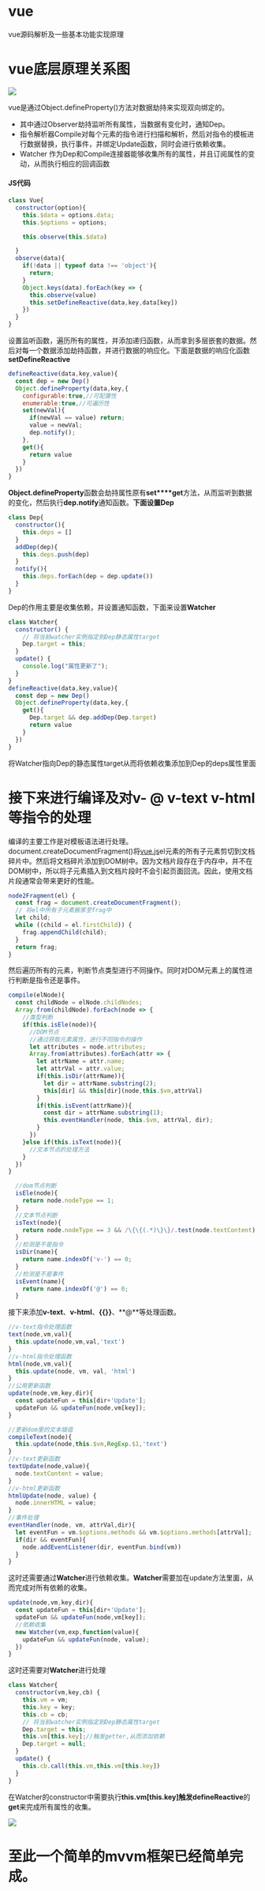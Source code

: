 # vue
vue源码解析及一些基本功能实现原理

# vue底层原理关系图

![](img/vue.png)

vue是通过Object.defineProperty()方法对数据劫持来实现双向绑定的。

* 其中通过Observer劫持监听所有属性，当数据有变化时，通知Dep。
* 指令解析器Compile对每个元素的指令进行扫描和解析，然后对指令的模板进行数据替换，执行事件，并绑定Update函数，同时会进行依赖收集。
* Watcher 作为Dep和Compile连接器能够收集所有的属性，并且订阅属性的变动，从而执行相应的回调函数 

#### JS代码
```javascript
class Vue{
  constructor(option){
    this.$data = options.data;
    this.$options = options;

    this.observe(this.$data)

  }
  observe(data){
    if(!data || typeof data !== 'object'){
      return;
    }
    Object.keys(data).forEach(key => {
      this.observe(value)
      this.setDefineReactive(data,key,data[key])
    })
  }
}
```
设置监听函数，遍历所有的属性，并添加递归函数，从而拿到多层嵌套的数据。然后对每一个数据添加劫持函数，并进行数据的响应化。下面是数据的响应化函数**setDefineReactive**

```javascript
defineReactive(data,key,value){
  const dep = new Dep()
  Object.defineProperty(data,key,{
    configurable:true,//可配置性
    enumerable:true,//可遍历性
    set(newVal){
      if(newVal == value) return;
      value = newVal;
      dep.notify();
    },
    get(){
      return value
    }
  })
}
```
**Object.defineProperty**函数会劫持属性原有**set****get**方法，从而监听到数据的变化，然后执行**dep.notify**通知函数。**下面设置Dep**
```javascript
class Dep{
  constructor(){
    this.deps = []
  }
  addDep(dep){
    this.deps.push(dep)
  }
  notify(){
    this.deps.forEach(dep = dep.update())
  }
}
```
Dep的作用主要是收集依赖，并设置通知函数，下面来设置**Watcher**
```javascript
class Watcher{
  constructor() {
    // 将当前watcher实例指定到Dep静态属性target
    Dep.target = this;
  }
  update() {
    console.log("属性更新了");
  }
}
defineReactive(data,key,value){
  const dep = new Dep()
  Object.defineProperty(data,key,{
    get(){
      Dep.target && dep.addDep(Dep.target)
      return value
    }
  })
}
```
将Watcher指向Dep的静态属性target从而将依赖收集添加到Dep的deps属性里面

# 接下来进行编译及对**v- @ v-text v-html**等指令的处理
编译的主要工作是对模板语法进行处理。document.createDocumentFragment()将[vue.js](https://cn.vuejs.org/)el元素的所有子元素剪切到文档碎片中。然后将文档碎片添加到DOM树中。因为文档片段存在于内存中，并不在DOM树中，所以将子元素插入到文档片段时不会引起页面回流。因此，使用文档片段通常会带来更好的性能。

```javascript
node2Fragment(el) {
  const frag = document.createDocumentFragment();
  // 将el中所有子元素搬家至frag中
  let child;
  while ((child = el.firstChild)) {
    frag.appendChild(child);
  }
  return frag;
}
```
然后遍历所有的元素，判断节点类型进行不同操作。同时对DOM元素上的属性进行判断是指令还是事件。
```javascript
compile(elNode){
  const childNode = elNode.childNodes;
  Array.from(childNode).forEach(node => {
    //类型判断
    if(this.isEle(node)){
      //DOM节点
      //通过获取元素属性，进行不同指令的操作
      let attributes = node.attributes;
      Array.from(attributes).forEach(attr => {
        let attrName = attr.name;
        let attrVal = attr.value;
        if(this.isDir(attrName)){
          let dir = attrName.substring(2);
          this[dir] && this[dir](node,this.$vm,attrVal)
        }
        if(this.isEvent(attrName)){
          const dir = attrName.substring(1);
          this.eventHandler(node, this.$vm, attrVal, dir);
        }
      })
    }else if(this.isText(node)){
      //文本节点的处理方法
    }
  })
}

  //dom节点判断
  isEle(node){
    return node.nodeType == 1;
  }
  //文本节点判断
  isText(node){
    return node.nodeType == 3 && /\{\{(.*)\}\}/.test(node.textContent)
  }
  //检测是不是指令
  isDir(name){
    return name.indexOf('v-') == 0;
  }
  //检测是不是事件
  isEvent(name){
    return name.indexOf('@') == 0;
  }
```
接下来添加**v-text**、**v-html**、**{{}}**、**@**等处理函数。
```javascript
//v-text指令处理函数
text(node,vm,val){
  this.update(node,vm,val,'text')
}
//v-html指令处理函数
html(node,vm,val){
  this.update(node, vm, val, 'html')
}
//公用更新函数
update(node,vm,key,dir){
  const updateFun = this[dir+'Update'];
  updateFun && updateFun(node,vm[key]);
}

//更新dom里的文本插值
compileText(node){
  this.update(node,this.$vm,RegExp.$1,'text')
}
//v-text更新函数
textUpdate(node,value){
  node.textContent = value;
}
//v-html更新函数
htmlUpdate(node, value) {
  node.innerHTML = value;
}
//事件处理
eventHandler(node, vm, attrVal,dir){
  let eventFun = vm.$options.methods && vm.$options.methods[attrVal];
  if(dir && eventFun){
    node.addEventListener(dir, eventFun.bind(vm))
  }
}
```
这时还需要通过**Watcher**进行依赖收集。**Watcher**需要加在update方法里面，从而完成对所有依赖的收集。
```javascript
update(node,vm,key,dir){
  const updateFun = this[dir+'Update'];
  updateFun && updateFun(node,vm[key]);
  //依赖收集
  new Watcher(vm,exp,function(value){
    updateFun && updateFun(node, value);
  })
}
```
这时还需要对**Watcher**进行处理
```javascript
class Watcher{
  constructor(vm,key,cb) {
    this.vm = vm;
    this.key = key;
    this.cb = cb;
    // 将当前watcher实例指定到Dep静态属性target
    Dep.target = this;
    this.vm[this.key];//触发getter,从而添加依赖
    Dep.target = null;
  }
  update() {
    this.cb.call(this.vm,this.vm[this.key])
  }
}
```
在Watcher的constructor中需要执行**this.vm[this.key]**触发**defineReactive**的**get**来完成所有属性的收集。

![](img/mvvm.png)

# 至此一个简单的mvvm框架已经简单完成。